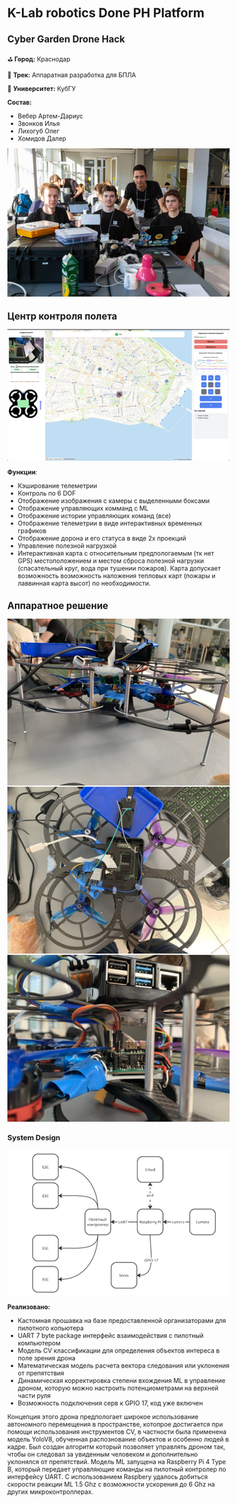 # K-Lab robotics Done PH Platform

## Cyber Garden Drone Hack

⛳ **Город:** Краснодар

🚀 **Трек:** Аппаратная разработка для БПЛА

🏤 **Университет:** КубГУ

**Состав:**
- Вебер Артем-Дариус
- Звонков Илья
- Лихогуб Олег
- Хомидов Далер

![team.jpeg](flight-data-center%2Fassets%2Fteam.jpeg)

## Центр контроля полета
![dc.png](flight-data-center%2Fassets%2Fdc.png)

**Функции**:

- Кэширование телеметрии
- Контроль по 6 DOF
- Отображение изображения с камеры с выделенными боксами
- Отображение управляющих комманд с ML
- Отображение истории управляющих команд (все)
- Отображение телеметрии в виде интерактивных временных графиков
- Отображение дорона и его статуса в виде 2х проекций
- Управление полезной нагрузкой
- Интерактивная карта с относительным предпологаемым (тк нет GPS) местоположением и местом сброса полезной нагрузки (спасательный круг, вода при тушении пожаров). Карта допускает возможность возможность наложения тепловых карт (пожары и лаввинная карта высот) по необходимости.

## Аппаратное решение

![drone_front.jpeg](flight-data-center%2Fassets%2Fdrone_front.jpeg)
![drone_top.jpeg](flight-data-center%2Fassets%2Fdrone_top.jpeg)
![drone_inside.jpeg](flight-data-center%2Fassets%2Fdrone_inside.jpeg)

### System Design
![sd.png](flight-data-center%2Fassets%2Fsd.png)

**Реализовано:**
- Кастомная прошавка на базе предоставленной организаторами для пилотного копьютера
- UART 7 byte package интерфейс взаимодействия с пилотный компьютером
- Модель CV классификации для определения объектов интереса в поле зрения дрона
- Математическая модель расчета вектора следования или уклонения от препятствия
- Динамическая корректировка степени вхождения ML в управление дроном, которую можно настроить потенциометрами на верхней части руля
- Возможность подключения серв к GPIO 17, код уже включен

Концепция этого дрона предпологает широкое использование автономного перемещения в пространстве, котопрое достигается при помощи использования инструментов CV, в частности была применена модель YoloV8, обученная распознование объектов и особенно людей в кадре. Был создан алгоритм который позволяет управлять дроном так, чтобы он следовал за увиденным человеком и дополнительно уклонялся от препятствий. Модель ML запущена на Raspberry Pi 4 Type B, который передает управляющие команды на пилотный контролер по интерфейсу UART. С использованием Raspbery удалось добиться скорости реакции ML 1.5 Ghz с возможности ускорения до 6 Ghz на других микроконтроллерах. 

